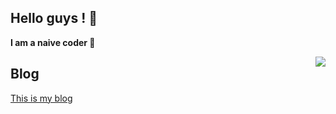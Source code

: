 ##  Hello guys !  👋

**I am a naive coder 🥶**

<img align="right" src="https://github-readme-stats.vercel.app/api?username=qianzhikang&show_icons=true&icon_color=CE1D2D&text_color=718096&bg_color=ffffff&hide_title=true" />

## Blog

[This is my blog](https://qianzhikang.github.io/qzk.github.io/)
